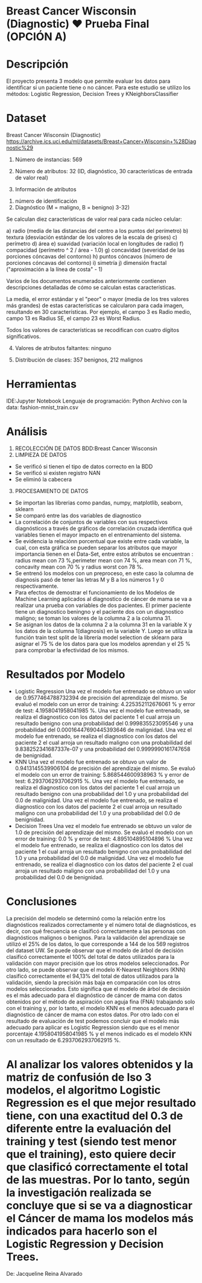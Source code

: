 # Breast Cancer Wisconsin (Diagnostic) ♥ Prueba Final (OPCIÓN A)


# Descripción
El proyecto presenta 3 modelo que permite evaluar los datos para identificar si un paciente tiene o no cáncer. Para este estudio se utilizo los métodos: Logistic Regression, Decision Trees y KNeighborsClassifier

# Dataset
Breast Cancer Wisconsin (Diagnostic)
https://archive.ics.uci.edu/ml/datasets/Breast+Cancer+Wisconsin+%28Diagnostic%29

1. Número de instancias: 569

2. Número de atributos: 32 (ID, diagnóstico, 30 características de entrada de valor real)

3. Información de atributos

1) número de identificación
2) Diagnóstico (M = maligno, B = benigno)
3-32)

Se calculan diez características de valor real para cada núcleo celular:

a) radio (media de las distancias del centro a los puntos del perímetro)
b) textura (desviación estándar de los valores de la escala de grises)
c) perímetro
d) área
e) suavidad (variación local en longitudes de radio)
f) compacidad (perímetro ^ 2 / área - 1.0)
g) concavidad (severidad de las porciones cóncavas del contorno)
h) puntos cóncavos (número de porciones cóncavas del contorno)
i) simetría
j) dimensión fractal ("aproximación a la línea de costa" - 1)

Varios de los documentos enumerados anteriormente contienen descripciones detalladas de
cómo se calculan estas características.

La media, el error estándar y el "peor" o mayor (media de los tres
valores más grandes) de estas características se calcularon para cada imagen,
resultando en 30 características. Por ejemplo, el campo 3 es Radio medio, campo
13 es Radius SE, el campo 23 es Worst Radius.

Todos los valores de características se recodifican con cuatro dígitos significativos.

4. Valores de atributos faltantes: ninguno

5. Distribución de clases: 357 benignos, 212 malignos

# Herramientas
IDE:Jupyter Notebook
Lenguaje de programación: Python
Archivo con la data: fashion-mnist_train.csv

# Análisis
1. RECOLECCIÓN DE DATOS
BDD:Breast Cancer Wisconsin
2. LIMPIEZA DE DATOS
- Se verificó si tienen el tipo de datos correcto en la BDD
- Se verificó si existen registro NAN
- Se eliminó la cabecera
3. PROCESAMIENTO DE DATOS
- Se importan las librerias como pandas, numpy, matplotlib, seaborn, sklearn
- Se comparó entre las dos variables de diagnostico
- La correlación de conjuntos de variables con sus respectivos diagnósticos a través de gráficos de correlación cruzada identifica qué variables tienen el mayor impacto en el entrenamiento del sistema.
- Se evidencia la relaciónn porcentual que existe entre cada variable, la cual, con esta gráfica se pueden separar los atributos que mayor importancia tienen en el Data-Set, entre estos atributos se encuentran : radius mean con 73 %,perimeter mean con 74 %, area mean con 71 %, concavity mean con 70 % y radius worst con 78 %. 
- Se entrenó los modelos con un preproceso, en este caso la columna de diagnosis pasó de tener las letras M y B a los números 1 y 0 respectivamente. 
- Para efectos de demostrar el funcionamiento de los Modelos de Machine Learning aplicados al diagnostico de cáncer de mama se va a realizar una prueba con variables de dos pacientes. El primer paciente tiene un diagnostico beningno y el paciente dos con un diagnostico maligno; se toman los valores de la columna 2 a la columna 31.
- Se asignan los datos de la columna 2 a la columna 31 en la variable X y los datos de la columna 1(diagnosis) en la variable Y. Luego se utiliza la función train test split de la librería model selection de sklearn para asignar el 75 % de los datos para que los modelos aprendan y el 25 % para comprobar la efectividad de los mismos.
# Resultados por Modelo
- Logistic Regression
Una vez el modelo fue entrenado se obtuvo un valor de 0.9577464788732394 de precisión del aprendizaje del mismo.
Se evaluó el modelo con un error de training: 4.225352112676061 % y error de test: 4.1958041958041985 %.
Una vez el modelo fue entrenado, se realiza el diagnostico con los datos del paciente 1 el cual arroja un resultado benigno con una probabilidad del 0.999835523095546 y una probabilidad del 0.00016447690445393646 de malignidad.
Una vez el modelo fue entrenado, se realiza el diagnostico con los datos del paciente 2 el cual arroja un resultado maligno con una probabilidad del 9.838252341687337e-07 y una probabilidad del 0.9999990161747658 de benignidad.
- KNN
Una vez el modelo fue entrenado se obtuvo un valor de 0.9413145539906104 de precisión del aprendizaje del mismo.
Se evaluó el modelo con un error de training: 5.868544600938963 % y error de test: 6.2937062937062915 %.
Una vez el modelo fue entrenado, se realiza el diagnostico con los datos del paciente 1 el cual arroja un resultado benigno con una probabilidad del 1.0 y una probabilidad del 0.0 de malignidad.
Una vez el modelo fue entrenado, se realiza el diagnostico con los datos del paciente 2 el cual arroja un resultado maligno con una probabilidad del 1.0 y una probabilidad del 0.0 de benignidad.
- Decision Trees
Una vez el modelo fue entrenado se obtuvo un valor de 1.0 de precisión del aprendizaje del mismo.
Se evaluó el modelo con un error de training: 0.0 % y error de test: 4.895104895104896 %
Una vez el modelo fue entrenado, se realiza el diagnostico con los datos del paciente 1 el cual arroja un resultado benigno con una probabilidad del 1.0 y una probabilidad del 0.0 de malignidad.
Una vez el modelo fue entrenado, se realiza el diagnostico con los datos del paciente 2 el cual arroja un resultado maligno con una probabilidad del 1.0 y una probabilidad del 0.0 de benignidad.
# Conclusiones
La precisión del modelo se determinó como la relación entre los diagnósticos realizados correctamente y el número total de diagnósticos, es decir, con qué frecuencia se clasificó correctamente a las personas con diagnósticos malignos o benignos. Para la validación del aprendizaje se utilizó el 25% de los datos, lo que corresponde a 144 de los 569 registros del dataset UW. 
Se puede observar que el modelo de árbol de decisión clasificó correctamente el 100% del total de datos utilizados para la validación con mayor precisión que los otros modelos seleccionados. Por otro lado, se puede observar que el modelo K-Nearest Neighbors (KNN) clasificó correctamente el 94,13% del total de datos utilizados para la validación, siendo la precisión más baja en comparación con los otros modelos seleccionados. Esto significa que el modelo de árbol de decisión es el más adecuado para el diagnóstico de cáncer de mama con datos obtenidos por el método de aspiración con aguja fina (FNA) trabajando solo con el training  y, por lo tanto, el modelo KNN es el menos adecuado para el diagnóstico de cáncer de mama con estos datos.
Por otro lado con el resultado de evaluación de test podemos concluir que el modelo más adecuado para aplicar es Logistic Regression siendo que es el menor porcentaje  4.1958041958041985 % y el menos indicado es el modelo KNN con un resultado de 6.2937062937062915 %.

# Al analizar los valores obtenidos y la matriz de confusión de lso 3 modelos, el algoritmo Logistic Regression es el que mejor resultado tiene, con una exactitud del 0.3 de diferente entre la evaluación del training y test (siendo test menor que el training), esto quiere decir que clasificó correctamente el total de las muestras. Por lo tanto, según la investigación realizada se concluye que si se va a diagnosticar el Cáncer de mama los modelos más indicados para hacerlo son el Logistic Regression  y Decision Trees.

De:
Jacqueline Reina Alvarado
